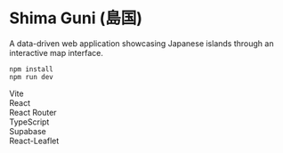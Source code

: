 # Shima Guni (島国)

A data-driven web application showcasing Japanese islands through an interactive map interface.

```
npm install
npm run dev
```

Vite  
React  
React Router  
TypeScript  
Supabase  
React-Leaflet  
